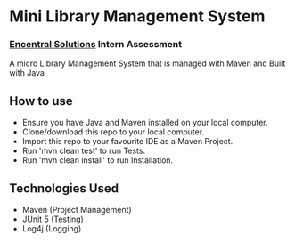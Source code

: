 # Mini Library Management System
### [Encentral Solutions](https://www.encentralsolutions.com/) Intern Assessment

A micro Library Management System that is managed with Maven and Built with Java

## How to use
- Ensure you have Java and Maven installed on your local computer.
- Clone/download this repo to your local computer.
- Import this repo to your favourite IDE as a Maven Project.
- Run 'mvn clean test' to run Tests.
- Run 'mvn clean install' to run Installation.

## Technologies Used
- Maven (Project Management)
- JUnit 5 (Testing)
- Log4j (Logging)
